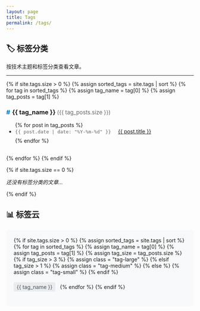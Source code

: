 ```yaml
---
layout: page
title: Tags
permalink: /tags/
---
```


## 🏷️ 标签分类

按技术主题和标签分类查看文章。

---

{% if site.tags.size > 0 %}
  {% assign sorted_tags = site.tags | sort %}
  {% for tag in sorted_tags %}
    {% assign tag_name = tag[0] %}
    {% assign tag_posts = tag[1] %}
    
<h3 id="{{ tag_name | slugify }}">
  <span class="tag-icon">#</span>{{ tag_name }}
  <span class="tag-count">({{ tag_posts.size }})</span>
</h3>

<ul class="tag-post-list">
{% for post in tag_posts %}
  <li>
    <span class="post-date">{{ post.date | date: "%Y-%m-%d" }}</span>
    <a href="{{ post.url | relative_url }}">{{ post.title }}</a>
  </li>
{% endfor %}
</ul>
  {% endfor %}
{% endif %}

{% if site.tags.size == 0 %}
<p><em>还没有标签分类的文章...</em></p>
{% endif %}

## 📊 标签云

<div class="tag-cloud">
{% if site.tags.size > 0 %}
  {% assign sorted_tags = site.tags | sort %}
  {% for tag in sorted_tags %}
    {% assign tag_name = tag[0] %}
    {% assign tag_posts = tag[1] %}
    {% assign tag_size = tag_posts.size %}
    {% if tag_size > 3 %}
      {% assign class = "tag-large" %}
    {% elsif tag_size > 1 %}
      {% assign class = "tag-medium" %}
    {% else %}
      {% assign class = "tag-small" %}
    {% endif %}
    
<a href="#{{ tag_name | slugify }}" class="tag-link {{ class }}">{{ tag_name }}</a>
  {% endfor %}
{% endif %}
</div>

<style>
.tag-icon {
  color: #007acc;
  margin-right: 5px;
}

.tag-count {
  color: #666;
  font-size: 0.9em;
  font-weight: normal;
}

.tag-post-list {
  margin-bottom: 30px;
}

.tag-post-list li {
  margin-bottom: 8px;
}

.post-date {
  color: #666;
  font-size: 0.9em;
  margin-right: 15px;
  font-family: 'Monaco', 'Menlo', monospace;
}

.tag-cloud {
  margin-top: 20px;
  padding: 20px;
  background: #f8f9fa;
  border-radius: 8px;
}

.tag-link {
  display: inline-block;
  margin: 5px 8px 5px 0;
  padding: 4px 8px;
  background: #e9ecef;
  border-radius: 4px;
  text-decoration: none;
  color: #495057;
  transition: all 0.2s ease;
}

.tag-link:hover {
  background: #007acc;
  color: white;
  text-decoration: none;
}

.tag-large {
  font-size: 1.1em;
  font-weight: bold;
}

.tag-medium {
  font-size: 1em;
}

.tag-small {
  font-size: 0.9em;
  color: #6c757d;
}
</style> 